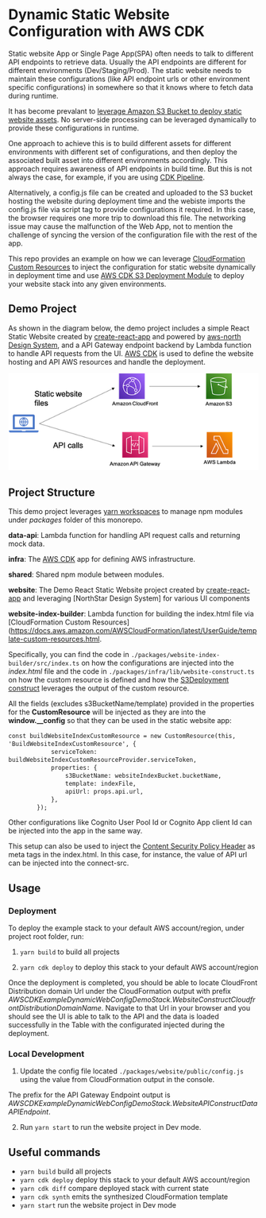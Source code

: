 # Dynamic Static Website Configuration with AWS CDK

Static website App or Single Page App(SPA) often needs to talk to different API endpoints to retrieve data. Usually the API endpoints are different for different environments (Dev/Staging/Prod). The static website needs to maintain these configurations (like API endpoint urls or other environment specific configurations) in somewhere so that it knows where to fetch data during runtime.

It has become prevalant to [leverage Amazon S3 Bucket to deploy static website assets](https://docs.aws.amazon.com/AmazonS3/latest/userguide/WebsiteHosting.html). No server-side processing can be leveraged dynamically to provide these configurations in runtime. 

One approach to achieve this is to build different assets for different environments with different set of configurations, and then deploy the associated built asset into different environments accordingly. This approach requires awareness of API endpoints in build time. But this is not always the case, for example, if you are using [CDK Pipeline](https://aws.amazon.com/blogs/developer/cdk-pipelines-continuous-delivery-for-aws-cdk-applications/).   

Alternatively, a config.js file can be created and uploaded to the S3 bucket hosting the website during deployment time and the webiste imports the config.js file via script tag to provide configurations it required. In this case, the browser requires one more trip to download this file. The networking issue may cause the malfunction of the Web App, not to mention the challenge of syncing the version of the configuration file with the rest of the app.

This repo provides an example on how we can leverage [CloudFormation Custom Resources](https://docs.aws.amazon.com/AWSCloudFormation/latest/UserGuide/template-custom-resources.html) to inject the configuration for static website dynamically in deployment time and use [AWS CDK S3 Deployment Module](https://docs.aws.amazon.com/cdk/api/latest/docs/aws-s3-deployment-readme.html) to deploy your website stack into any given environments. 

## Demo Project

As shown in the diagram below, the demo project includes a simple React Static Website created by [create-react-app](https://reactjs.org/docs/create-a-new-react-app.html#create-react-app) and powered by [aws-north Design System](https://northstar.aws-prototyping.cloud/), and a API Gateway endpoint backend by Lambda function to handle API requests from the UI. [AWS CDK](https://docs.aws.amazon.com/cdk/v2/guide/home.html) is used to define the website hosting and API AWS resources and handle the deployment. 

![Demo Project Solution Architecture Diagram](./docs/StaticWebsiteStack.png)

## Project Structure

This demo project leverages [yarn workspaces](https://classic.yarnpkg.com/blog/2017/08/02/introducing-workspaces/) to manage npm modules under _packages_ folder of this monorepo.

**data-api**: Lambda function for handling API request calls and returning mock data. 

**infra**: The [AWS CDK](https://docs.aws.amazon.com/cdk/v2/guide/home.html) app for defining AWS infrastructure.

**shared**: Shared npm module between modules.

**website**: The Demo React Static Website project created by [create-react-app](https://reactjs.org/docs/create-a-new-react-app.html#create-react-app) and leveraging [NorthStar Design System] for various UI components

**website-index-builder**: Lambda function for building the index.html file via [CloudFormation Custom Resources](https://docs.aws.amazon.com/AWSCloudFormation/latest/UserGuide/template-custom-resources.html.

Specifically, you can find the code in `./packages/website-index-builder/src/index.ts` on how the configurations are injected into the _index.html_ file and the code in `./packages/infra/lib/website-construct.ts` on how the custom resource is defined and how the [S3Deployment construct](https://docs.aws.amazon.com/cdk/api/latest/docs/aws-s3-deployment-readme.html) leverages the output of the custom resource.

All the fields (excludes s3BucketName/template) provided in the properties for the **CustomResource** will be injected as they are into the **window.\_\_config** so that they can be used in the static website app:

```
const buildWebsiteIndexCustomResource = new CustomResource(this, 'BuildWebsiteIndexCustomResource', {
            serviceToken: buildWebsiteIndexCustomResourceProvider.serviceToken,
            properties: {
                s3BucketName: websiteIndexBucket.bucketName,
                template: indexFile,
                apiUrl: props.api.url,
            },
        });
```

Other configurations like Cognito User Pool Id or Cognito App client Id can be injected into the app in the same way.

This setup can also be used to inject the [Content Security Policy Header](https://developer.mozilla.org/en-US/docs/Web/HTTP/CSP) as meta tags in the index.html. In this case, for instance, the value of API url can be injected into the connect-src.

## Usage

### Deployment

To deploy the example stack to your default AWS account/region, under project root folder, run:

1. `yarn build` to build all projects

2. `yarn cdk deploy` to deploy this stack to your default AWS account/region

Once the deployment is completed, you should be able to locate CloudFront Distribution domain Url under the CloudFormation output with prefix _AWSCDKExampleDynamicWebConfigDemoStack.WebsiteConstructCloudfrontDistributionDomainName_. Navigate to that Url in your browser and you should see the UI is able to talk to the API and the data is loaded successfully in the Table with the configurated injected during the deployment.

### Local Development

1. Update the config file located `./packages/website/public/config.js` using the value from CloudFormation output in the console.

The prefix for the API Gateway Endpoint output is _AWSCDKExampleDynamicWebConfigDemoStack.WebsiteAPIConstructDataAPIEndpoint_.

2. Run `yarn start` to run the website project in Dev mode.

## Useful commands

-   `yarn build` build all projects
-   `yarn cdk deploy` deploy this stack to your default AWS account/region
-   `yarn cdk diff` compare deployed stack with current state
-   `yarn cdk synth` emits the synthesized CloudFormation template
-   `yarn start` run the website project in Dev mode
